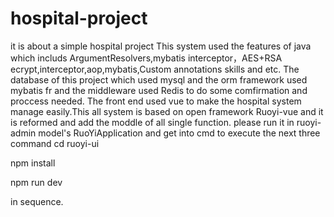 # hospital-project
it is about a simple hospital project
This system used the features of java which includs ArgumentResolvers,mybatis interceptor，AES+RSA ecrypt,interceptor,aop,mybatis,Custom annotations skills and etc.
The database of this project which used mysql and the orm framework used mybatis fr and the middleware used Redis to do some comfirmation and proccess needed.
The front end used vue to make the hospital system manage easily.This all system is based on open framework Ruoyi-vue and it is reformed and add the  moddle of all single function.
please run it in ruoyi-admin model's RuoYiApplication and get into cmd to execute the next three command 
cd ruoyi-ui

npm install

npm run dev

in sequence.
